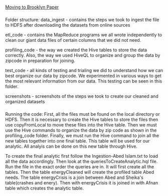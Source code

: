  
###
[Moving to Brooklyn Paper](https://medium.com/@ai1138/moving-to-brooklyn-8b6748fffcc5)


###
Folder structure:
data_ingest - contains the steps we took to ingest the file to HDFS after downloading the datasets from online sources

etl_code - contains the MapReduce programs we all wrote independently to clean our giant data files of certain columns that we did not need.

profiling_code - the way we created the Hive tables to store the data correctly. Also, the way we used HiveQL to organize and group the data by zipcode in preparation for joining.

test_code - all kinds of testing and trialing we did to understand how we can best organize our data by zipcode. We experimented in various ways to get the most relevant information from our data. This testing can be seen in this folder.

screenshots - screenshots of the steps we took to create our cleaned and organized datasets
###
Running the code:
First, all the files must be found on the local directory or HDFS. Then it is necessary to create the Hive tables to store the files then use copyFromLocal to move these files into the Hive table. Then we must use the Hive commands to organize the data by zip code as shown in the profiling_code folder. Finally, we must run the Hive command to join all the new tables together into one final table. This table will be used for our analytic. All analyis can be done on this new table through Hive. 

To create the final analytic first follow the Ingestion-Abed Islam.txt to load all the data accordingly. Then look at the queriesToCreateAnalytic.hql file. Run the file in the exact order the queries are in. It will first create all the tables. Then the table 
energyCleaned will create the profiled table Abed needs. The table energyCrisis is a join between Abed and Sheika's table(crashes and enery). Then with energyCrisis it is joined in with Afnan table which creates the analytic table.
